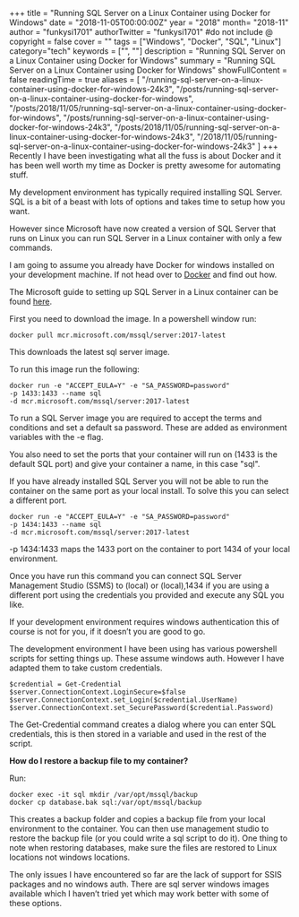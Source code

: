 +++
title = "Running SQL Server on a Linux Container using Docker for Windows"
date = "2018-11-05T00:00:00Z"
year = "2018"
month= "2018-11"
author = "funkysi1701"
authorTwitter = "funkysi1701" #do not include @
copyright = false
cover = ""
tags = ["Windows", "Docker", "SQL", "Linux"]
category="tech"
keywords = ["", ""]
description = "Running SQL Server on a Linux Container using Docker for Windows"
summary = "Running SQL Server on a Linux Container using Docker for Windows"
showFullContent = false
readingTime = true
aliases = [
    "/running-sql-server-on-a-linux-container-using-docker-for-windows-24k3",
    "/posts/running-sql-server-on-a-linux-container-using-docker-for-windows",
    "/posts/2018/11/05/running-sql-server-on-a-linux-container-using-docker-for-windows",
    "/posts/running-sql-server-on-a-linux-container-using-docker-for-windows-24k3",
    "/posts/2018/11/05/running-sql-server-on-a-linux-container-using-docker-for-windows-24k3",
    "/2018/11/05/running-sql-server-on-a-linux-container-using-docker-for-windows-24k3"
]
+++
Recently I have been investigating what all the fuss is about Docker and it has been well worth my time as Docker is pretty awesome for automating stuff.

My development environment has typically required installing SQL Server. SQL is a bit of a beast with lots of options and takes time to setup how you want.

However since Microsoft have now created a version of SQL Server that runs on Linux you can run SQL Server in a Linux container with only a few commands. 

I am going to assume you already have Docker for windows installed on your development machine. If not head over to [Docker](https://docs.docker.com/docker-for-windows/install/#where-to-go-next) and find out how. 

The Microsoft guide to setting up SQL Server in a Linux container can be found [here](https://docs.microsoft.com/en-us/sql/linux/quickstart-install-connect-docker?view=sql-server-2017). 

First you need to download the image. In a powershell window run:

```
docker pull mcr.microsoft.com/mssql/server:2017-latest
```
This downloads the latest sql server image.

To run this image run the following:

```
docker run -e "ACCEPT_EULA=Y" -e "SA_PASSWORD=password"
-p 1433:1433 --name sql
-d mcr.microsoft.com/mssql/server:2017-latest
```

To run a SQL Server image you are required to accept the terms and conditions and set a default sa password. These are added as environment variables with the -e flag.

You also need to set the ports that your container will run on (1433 is the default SQL port) and give your container a name, in this case "sql".

If you have already installed SQL Server you will not be able to run the container on the same port as your local install. To solve this you can select a different port.

```
docker run -e "ACCEPT_EULA=Y" -e "SA_PASSWORD=password" 
-p 1434:1433 --name sql
-d mcr.microsoft.com/mssql/server:2017-latest
```

-p 1434:1433 maps the 1433 port on the container to port 1434 of your local environment.

Once you have run this command you can connect SQL Server Management Studio (SSMS) to (local) or (local),1434 if you are using a different port using the credentials you provided and execute any SQL you like.

If your development environment requires windows authentication this of course is not for you, if it doesn’t you are good to go.

The development environment I have been using has various powershell scripts for setting things up. These assume windows auth. However I have adapted them to take custom credentials.

```
$credential = Get-Credential $server.ConnectionContext.LoginSecure=$false 
$server.ConnectionContext.set_Login($credential.UserName) 
$server.ConnectionContext.set_SecurePassword($credential.Password)
```

The Get-Credential command creates a dialog where you can enter SQL credentials, this is then stored in a variable and used in the rest of the script.

**How do I restore a backup file to my container?**

Run:

```
docker exec -it sql mkdir /var/opt/mssql/backup
docker cp database.bak sql:/var/opt/mssql/backup
```

This creates a backup folder and copies a backup file from your local environment to the container. You can then use management studio to restore the backup file (or you could write a sql script to do it). One thing to note when restoring databases, make sure the files are restored to Linux locations not windows locations.

The only issues I have encountered so far are the lack of support for SSIS packages and no windows auth. There are sql server windows images available which I haven’t tried yet which may work better with some of these options.